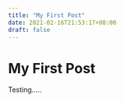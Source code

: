 ```yaml
---
title: "My First Post"
date: 2021-02-16T21:53:17+08:00
draft: false
---
```

# My First Post
Testing.....
